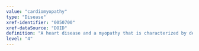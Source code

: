 ```yaml
---
value: "cardiomyopathy"
type: "Disease"
xref-identifier: "0050700"
xref-dataSource: "DOID"
definition: "A heart disease and a myopathy that is characterized by deterioration of the function of the heart muscle.|MESH:D009202 added from NeuroDevNet [WAK]."
level: "4"
---
```

